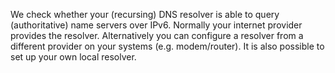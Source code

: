 We check whether your (recursing) DNS resolver is able to query (authoritative) name servers over IPv6. Normally your internet provider provides the resolver. Alternatively you can configure a resolver from a different provider on your systems (e.g. modem/router). It is also possible to set up your own local resolver.
